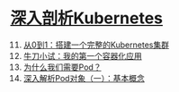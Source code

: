# [深入剖析Kubernetes](https://time.geekbang.org/column/116)

11. [从0到1：搭建一个完整的Kubernetes集群](11_build_kubernetes_cluster.ipynb)
12. [牛刀小试：我的第一个容器化应用](12_my_first_containerized_app.ipynb)
13. [为什么我们需要Pod？](13_why_do_we_need_pod.ipynb)
14. [深入解析Pod对象（一）：基本概念](14_in-depth_analysis_of_pod_object_1_basic_concepts.ipynb)